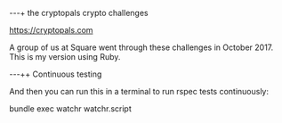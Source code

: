 ---+ the cryptopals crypto challenges

https://cryptopals.com

A group of us at Square went through these challenges in October 2017.
This is my version using Ruby.

---++ Continuous testing

And then you can run this in a terminal to run rspec tests continuously:

bundle exec watchr watchr.script
